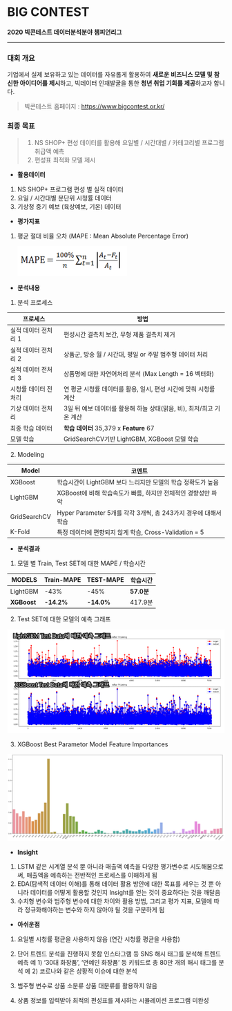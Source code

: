 

# BIG CONTEST

**2020 빅콘테스트 데이터분석분야 챔피언리그**

------

### 대회 개요

기업에서 실제 보유하고 있는 데이터를 자유롭게 활용하여 **새로운 비즈니스 모델 및 참신한 아이디어를 제시**하고, 빅데이터 인재발굴을 통한 **청년 취업 기회를 제공**하고자 합니다.

> 빅콘테스트 홈페이지 : https://www.bigcontest.or.kr/



### 최종 목표

> 1. NS SHOP+ 편성 데이터를 활용해 요일별 / 시간대별 / 카테고리별 프로그램 취급액 예측
> 2. 편성표 최적화 모델 제시



- **활용데이터**

1. NS SHOP+ 프로그램 편성 별 실적 데이터
2. 요일 / 시간대별 분단위 시청률 데이터
3. 기상청 중기 예보 (육상예보, 기온) 데이터



- **평가지표**

1. 평균 절대 비율 오차 (MAPE : Mean Absolute Percentage Error)
   
   ![img1](./BIGCON/img/1.png)



- **분석내용**

1. 분석 프로세스

| 프로세스             | 방법                                                         |
| -------------------- | ------------------------------------------------------------ |
| 실적 데이터 전처리 1 | 편성시간 결측치 보간, 무형 제품 결측치 제거                  |
| 실적 데이터 전처리 2 | 상품군, 방송 월 / 시간대, 평일 or 주말 범주형 데이터 처리    |
| 실적 데이터 전처리 3 | 상품명에 대한 자연어처리 분석 (Max Length = 16 벡터화)       |
| 시청률 데이터 전처리 | 연 평균 시청률 데이터를 활용, 일시, 편성 시간에 맞춰 시청률 계산 |
| 기상 데이터 전처리   | 3일 뒤 예보 데이터를 활용해 하늘 상태(맑음, 비), 최저/최고 기온 계산 |
| 최종 학습 데이터     | **학습 데이터** 35,379 x **Feature** 67                      |
| 모델 학습            | GridSearchCV기반 LightGBM, XGBoost 모델 학습                 |



2. Modeling

| Model        | 코멘트                                                       |
| ------------ | ------------------------------------------------------------ |
| XGBoost      | 학습시간이 LightGBM 보다 느리지만 모델의 학습 정확도가 높음  |
| LightGBM     | XGBoost에 비해 학습속도가 빠름, 하지만 전체적인 경향성만 파악 |
| GridSearchCV | Hyper Parameter 5개를 각각 3개씩, 총 243가지 경우에 대해서 학습 |
| K-Fold       | 특정 데이터에 편향되지 않게 학습, Cross-Validation = 5       |



- **분석결과**

1. 모델 별 Train, Test SET에 대한 MAPE / 학습시간

| MODELS      | Train-MAPE | TEST-MAPE  | 학습시간   |
| ----------- | ---------- | ---------- | ---------- |
| LightGBM    | -43%       | -45%       | **57.0분** |
| **XGBoost** | **-14.2%** | **-14.0%** | 417.9분    |

2. Test SET에 대한 모델의 예측 그래프

![img2](./BIGCON/img/2.png)

3. XGBoost Best Parametor Model Feature Importances

![img3](./BIGCON/img/3.png)



- **Insight**

1. LSTM 같은 시계열 분석 뿐 아니라 매출액 예측을 다양한 평가변수로 시도해봄으로써, 매출액을 예측하는 전반적인 프로세스를 이해하게 됨
2. EDA(탐색적 데이터 이해)를 통해 데이터 활용 방안에 대한 목표를 세우는 것 뿐 아니라 데이터를 어떻게 활용할 것인지 Insight를 얻는 것이 중요하다는 것을 깨달음
3. 수치형 변수와 범주형 변수에 대한 차이와 활용 방법, 그리고 평가 지표, 모델에 따라 정규화해야하는 변수와 하지 않아야 될 것을 구분하게 됨



- **아쉬운점**

1. 요일별 시청률 평균을 사용하지 않음 (연간 시청률 평균을 사용함)

2. 단어 트렌드 분석을 진행하지 못함
   인스타그램 등 SNS 해시 태그를 분석해 트렌드 예측
   예 1) ‘30대 화장품’, ‘연예인 화장품’ 등 키워드로 총 80만 개의 해시 태그를 분석
   예 2) 코로나와 같은 상황적 이슈에 대한 분석
3. 범주형 변수로 상품 소분류 상품 대분류를 활용하지 않음
4. 상품 정보를 입력받아 최적의 편성표를 제시하는 시뮬레이션 프로그램 미완성

